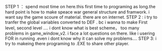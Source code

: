 STEP 1 ：
        spend most time on here.this first time to programing as long.the hard point is how to make speace war general structure and framwork. i want say the game scoure of material.
        there are on internet.
STEP 2 :
         i try to tranfer the global variables converted to DEF . bc i wanna to make First level, second level .... i dont know what is best scheme， too many problems in game_window_v2. 
         i face a lot questions on there. like i usering FOR in running .even i dont know why it can solve my problems.... 
STEP 3:
         i try to makeing there programing to .EXE to share other player.
